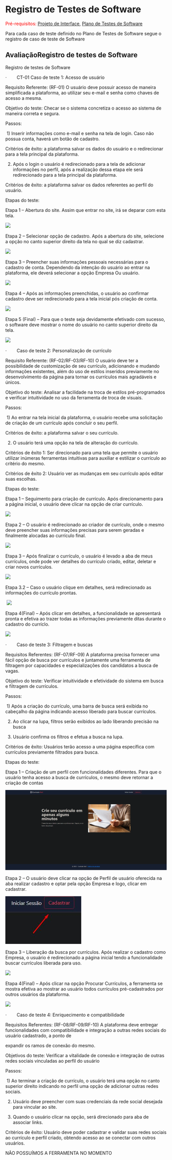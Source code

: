 # Registro de Testes de Software

<span style="color:red">Pré-requisitos: <a href="3-Projeto de Interface.md"> Projeto de Interface</a></span>, <a href="8-Plano de Testes de Software.md"> Plano de Testes de Software</a>

Para cada caso de teste definido no Plano de Testes de Software segue o registro de caso de teste de Software 

## AvaliaçãoRegistro de testes de Software
Registro de testes de Software

·        CT-01 Caso de teste 1: Acesso de usuário 

Requisito Referente: (RF-01) O usuário deve possuir acesso de maneira simplificada a plataforma, ao utilizar seu e-mail e senha como chaves de acesso a mesma.  

Objetivo do teste: Checar se o sistema concretiza o acesso ao sistema de maneira correta e segura. 

Passos: 

 1) Inserir informações como e-mail e senha na tela de login. Caso não possua conta, haverá um botão de cadastro. 

Critérios de êxito: a plataforma salvar os dados do usuário e o redirecionar para a tela principal da plataforma. 

2) Após o login o usuário é redirecionado para a tela de adicionar informações no perfil, após a realização dessa etapa ele será redirecionado para a tela principal da plataforma. 

Critérios de êxito: a plataforma salvar os dados referentes ao perfil do usuário. 

Etapas do teste:

Etapa 1 – Abertura do site. Assim que entrar no site, irá se deparar com esta tela.

![](file:///C:\Users\RYZENV~1\AppData\Local\Temp\OICE_13386CB8-48BD-488A-8AA5-48DD2757CA76.0\msohtmlclip1\01\clip_image002.gif)

Etapa 2 – Selecionar opção de cadastro. Após a abertura do site, selecione a opção no canto superior direito da tela no qual se diz cadastrar.

![](file:///C:\Users\RYZENV~1\AppData\Local\Temp\OICE_13386CB8-48BD-488A-8AA5-48DD2757CA76.0\msohtmlclip1\01\clip_image004.gif)

Etapa 3 – Preencher suas informações pessoais necessárias para o cadastro de conta. Dependendo da intenção do usuário ao entrar na plataforma, ele deverá selecionar a opção Empresa Ou usuário.

![](file:///C:\Users\RYZENV~1\AppData\Local\Temp\OICE_13386CB8-48BD-488A-8AA5-48DD2757CA76.0\msohtmlclip1\01\clip_image006.gif)

Etapa 4 – Após as informações preenchidas, o usuário ao confirmar cadastro deve ser redirecionado para a tela inicial pós criação de conta.

![](file:///C:\Users\RYZENV~1\AppData\Local\Temp\OICE_13386CB8-48BD-488A-8AA5-48DD2757CA76.0\msohtmlclip1\01\clip_image008.gif)

Etapa 5 (Final) – Para que o teste seja devidamente efetivado com sucesso, o software deve mostrar o nome do usuário no canto superior direito da tela.

![](file:///C:\Users\RYZENV~1\AppData\Local\Temp\OICE_13386CB8-48BD-488A-8AA5-48DD2757CA76.0\msohtmlclip1\01\clip_image010.gif)

·        Caso de teste 2: Personalização de currículo 

Requisito Referente: (RF-02/RF-03/RF-10) O usuário deve ter a possibilidade de customização de seu currículo, adicionando e mudando informações existentes, além do uso de estilos inseridos previamente no desenvolvimento da página para tornar os currículos mais agradáveis e únicos. 

Objetivo do teste: Analisar a facilidade na troca de estilos pré-programados e verificar intuitividade no uso da ferramenta de troca de visuais. 

Passos: 

 1) Ao entrar na tela inicial da plataforma, o usuário recebe uma solicitação de criação de um currículo após concluir o seu perfil. 

Critérios de êxito: a plataforma salvar o seu currículo. 

2) O usuário terá uma opção na tela de alteração do currículo. 

Critérios de êxito 1: Ser direcionado para uma tela que permite o usuário utilizar inúmeras ferramentas intuitivas para auxiliar e estilizar o currículo ao critério do mesmo. 

Critérios de êxito 2: Usuário ver as mudanças em seu currículo após editar suas escolhas. 

Etapas do teste:

Etapa 1 – Seguimento para criação de currículo. Após direcionamento para a página inicial, o usuário deve clicar na opção de criar currículo.

![](file:///C:\Users\RYZENV~1\AppData\Local\Temp\OICE_13386CB8-48BD-488A-8AA5-48DD2757CA76.0\msohtmlclip1\01\clip_image012.gif)

Etapa 2 – O usuário é redirecionado ao criador de currículo, onde o mesmo deve preencher suas informações precisas para serem geradas e finalmente alocadas ao currículo final.

![](file:///C:\Users\RYZENV~1\AppData\Local\Temp\OICE_13386CB8-48BD-488A-8AA5-48DD2757CA76.0\msohtmlclip1\01\clip_image014.gif)

Etapa 3 – Após finalizar o currículo, o usuário é levado a aba de meus currículos, onde pode ver detalhes do currículo criado, editar, deletar e criar novos currículos.

![](file:///C:\Users\RYZENV~1\AppData\Local\Temp\OICE_13386CB8-48BD-488A-8AA5-48DD2757CA76.0\msohtmlclip1\01\clip_image016.gif)

Etapa 3.2 – Caso o usuário clique em detalhes, será redirecionado as informações do currículo prontas.

 ![](file:///C:\Users\RYZENV~1\AppData\Local\Temp\OICE_13386CB8-48BD-488A-8AA5-48DD2757CA76.0\msohtmlclip1\01\clip_image018.gif)

Etapa 4(Final) – Após clicar em detalhes, a funcionalidade se apresentará pronta e efetiva ao trazer todas as informações previamente ditas durante o cadastro do curríclo.

![](file:///C:\Users\RYZENV~1\AppData\Local\Temp\OICE_13386CB8-48BD-488A-8AA5-48DD2757CA76.0\msohtmlclip1\01\clip_image020.gif)

·        Caso de teste 3: Filtragem e buscas 

Requisitos Referentes: (RF-07/RF-09) A plataforma precisa fornecer uma fácil opção de busca por currículos e juntamente uma ferramenta de filtragem por capacidades e especializações dos candidatos a busca de vagas. 

Objetivo do teste: Verificar intuitividade e efetividade do sistema em busca e filtragem de currículos. 

Passos: 

 1) Após a criação do currículo, uma barra de busca será exibida no cabeçalho da página indicando acesso liberado para buscar currículos. 

2) Ao clicar na lupa, filtros serão exibidos ao lado liberando precisão na busca 

3) Usuário confirma os filtros e efetua a busca na lupa. 

Critérios de êxito: Usuários terão acesso a uma página específica com currículos previamente filtrados para busca. 

Etapas do teste:

Etapa 1 – Criação de um perfil com funcionalidades diferentes. Para que o usuário tenha acesso a busca de currículos, o mesmo deve retornar a criação de contas

<img src="img/01.png">

Etapa 2 – O usuário deve clicar na opção de Perfil de usuário oferecida na aba realizar cadastro e optar pela opção Empresa e logo, clicar em cadastrar.

<img src="img/02.jpg">

Etapa 3 – Liberação da busca por currículos. Após realizar o cadastro como Empresa, o usuário é redirecionado a página inicial tendo a funcionalidade buscar currículos liberada para uso.

![](file:///C:\Users\RYZENV~1\AppData\Local\Temp\OICE_13386CB8-48BD-488A-8AA5-48DD2757CA76.0\msohtmlclip1\01\clip_image025.gif)

Etapa 4(Final) – Após clicar na opção Procurar Currículos, a ferramenta se mostra efetiva ao mostrar ao usuário todos currículos pré-cadastrados por outros usuários da plataforma.

![](file:///C:\Users\RYZENV~1\AppData\Local\Temp\OICE_13386CB8-48BD-488A-8AA5-48DD2757CA76.0\msohtmlclip1\01\clip_image027.gif)

·        Caso de teste 4: Enriquecimento e compatibilidade 

Requisitos Referentes: (RF-08/RF-09/RF-10) A plataforma deve entregar funcionalidades com compatibilidade e integração a outras redes sociais do usuário cadastrado, a ponto de 

expandir os ramos de conexão do mesmo. 

Objetivos do teste: Verificar a vitalidade de conexão e integração de outras redes sociais vinculadas ao perfil do usuário 

Passos: 

 1) Ao terminar a criação de currículo, o usuário terá uma opção no canto superior direito indicando no perfil uma opção de adicionar outras redes sociais. 

2) Usuário deve preencher com suas credenciais da rede social desejada para vincular ao site. 

3) Quando o usuário clicar na opção, será direcionado para aba de associar links. 

Critérios de êxito: Usuário deve poder cadastrar e validar suas redes sociais ao currículo e perfil criado, obtendo acesso ao se conectar com outros usuários. 

NÃO POSSUÍMOS A FERRAMENTA NO MOMENTO
